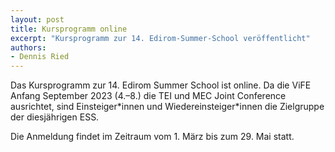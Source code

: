 ```yaml
---
layout: post
title: Kursprogramm online
excerpt: "Kursprogramm zur 14. Edirom-Summer-School veröffentlicht"
authors:
- Dennis Ried
---
```


Das Kursprogramm zur 14. Edirom Summer School ist online.
Da die ViFE Anfang September 2023 (4.–8.) die TEI und MEC Joint Conference ausrichtet, sind Einsteiger\*innen und Wiedereinsteiger\*innen die Zielgruppe der diesjährigen ESS. 

Die Anmeldung findet im Zeitraum vom 1. März bis zum 29. Mai statt.
